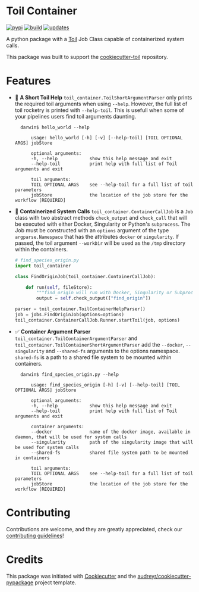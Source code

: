 # Toil Container

[![pypi](https://img.shields.io/pypi/v/toil_container.svg)](https://pypi.python.org/pypi/toil_container)
[![build](https://img.shields.io/travis/leukgen/toil_container.svg)](https://travis-ci.org/leukgen/toil_container)
[![updates](https://pyup.io/repos/github/leukgen/toil_container/shield.svg)](https://pyup.io/repos/github/leukgen/toil_container/)


A python package with a [Toil] Job Class capable of containerized system calls.

This package was built to support the [cookiecutter-toil] repository.

# Features

* 📘 **A Short Toil Help** `toil_container.ToilShortArgumentParser` only prints the required toil arguments when using `--help`. However, the full list of toil rocketry is printed with `--help-toil`. This is usefull when some of your pipelines users find toil arguments daunting.

        darwin$ hello_world --help

            usage: hello_world [-h] [-v] [--help-toil] [TOIL OPTIONAL ARGS] jobStore

            optional arguments:
            -h, --help            show this help message and exit
            --help-toil           print help with full list of Toil arguments and exit

            toil arguments:
            TOIL OPTIONAL ARGS    see --help-toil for a full list of toil parameters
            jobStore              the location of the job store for the workflow [REQUIRED]


* 🐳 **Containerized System Calls** `toil_container.ContainerCallJob` is a `Job` class with two abstract methods `check_output` and `check_call` that will be executed with either Docker, Singularity or Python's `subprocess`. The Job must be constructed with an `options` argument of the type `argparse.Namespace` that has the attributes `docker` or `singularity`. If passed, the toil argument `--workDir` will be used as the `/tmp` directory within the containers.

    ```python
    # find_species_origin.py
    import toil_container

    class FindOriginJob(toil_container.ContainerCallJob):

        def run(self, fileStore):
            """find_origin will run with Docker, Singularity or Subprocess."""
            output = self.check_output(["find_origin"])

    parser = toil_container.ToilContainerHelpParser()
    job = jobs.FindOriginJob(options=options)
    toil_container.ContainerCallJob.Runner.startToil(job, options)
    ```

* ✅ **Container Argument Parser** `toil_container.ToilContainerArgumentParser` and `toil_container.ToilContainerShortArgumentParser` add the `--docker`, `--singularity` and `--shared-fs` arguments to the options namespace. `shared-fs` is a path to a shared file system to be mounted within containers.

        darwin$ find_species_origin.py --help

            usage: find_species_origin [-h] [-v] [--help-toil] [TOIL OPTIONAL ARGS] jobStore

            optional arguments:
            -h, --help            show this help message and exit
            --help-toil           print help with full list of Toil arguments and exit

            container arguments:
            --docker              name of the docker image, available in daemon, that will be used for system calls
            --singularity         path of the singularity image that will be used for system calls
            --shared-fs           shared file system path to be mounted in containers

            toil arguments:
            TOIL OPTIONAL ARGS    see --help-toil for a full list of toil parameters
            jobStore              the location of the job store for the workflow [REQUIRED]

# Contributing

Contributions are welcome, and they are greatly appreciated, check our [contributing guidelines](CONTROBUTING.md)!

# Credits

This package was initiated with [Cookiecutter] and the
[audreyr/cookiecutter-pypackage] project template.

<!-- References -->

[Cookiecutter]: https://github.com/audreyr/cookiecutter
[audreyr/cookiecutter-pypackage]: https://github.com/audreyr/cookiecutter-pypackage
[Toil]: http://toil.readthedocs.io/
[cookiecutter-toil]: https://github.com/leukgen/cookiecutter-toil
